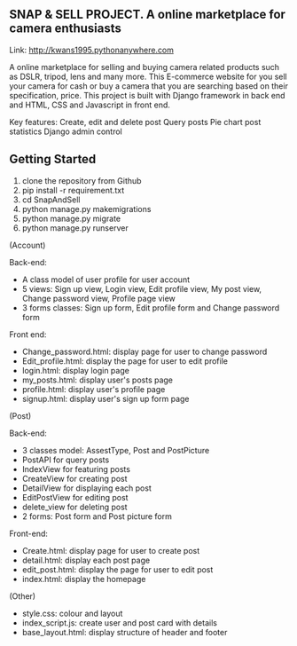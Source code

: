 ## SNAP & SELL PROJECT. A online marketplace for camera enthusiasts

Link: http://kwans1995.pythonanywhere.com

A online marketplace for selling and buying camera related products such as DSLR, tripod, lens and many more. This E-commerce website for you sell your camera for cash or buy a camera that you are searching based on their specification, price. This project is built with Django framework in back end and  HTML, CSS and Javascript in front end.

Key features:
Create, edit and delete post
Query posts
Pie chart post statistics
Django admin control

## Getting Started
1. clone the repository from Github
2. pip install -r requirement.txt 
3. cd SnapAndSell
4. python manage.py makemigrations
5. python manage.py migrate
6. python manage.py runserver

(Account)

Back-end:
- A class model of user profile for user account
- 5 views: Sign up view, Login view, Edit profile view, My post view, Change password view, Profile page view
- 3 forms classes: Sign up form, Edit profile form and Change password form

Front end:
- Change_password.html: display page for user to change password
- Edit_profile.html: display the page for user to edit profile
- login.html: display login page
- my_posts.html: display user's posts page
- profile.html: display user's profile page
- signup.html: display user's sign up form page

(Post)

Back-end:
- 3 classes model: AssestType, Post and PostPicture
- PostAPI for query posts
- IndexView for featuring posts
- CreateView for creating post
- DetailView for displaying each post
- EditPostView for editing post
- delete_view for deleting post
- 2 forms: Post form and Post picture form

Front-end:
- Create.html: display page for user to create post
- detail.html: display each post page
- edit_post.html: display the page for user to edit post
- index.html: display the homepage

(Other)
- style.css: colour and layout
- index_script.js: create user and post card with details
- base_layout.html: display structure of header and footer

